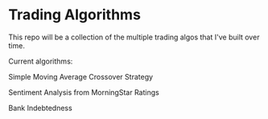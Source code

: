 # Trading Algorithms 

This repo will be a collection of the multiple trading algos that I've built over time.


Current algorithms:

Simple Moving Average Crossover Strategy

Sentiment Analysis from MorningStar Ratings

Bank Indebtedness
